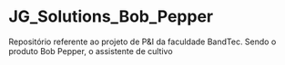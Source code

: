 # JG_Solutions_Bob_Pepper
Repositório referente ao projeto de P&amp;I da faculdade BandTec.  Sendo o produto Bob Pepper, o assistente de cultivo
